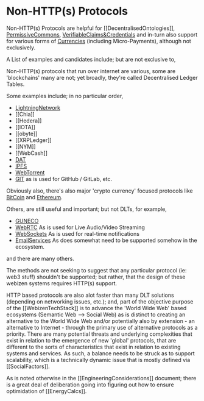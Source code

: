 # Non-HTTP(s) Protocols

Non-HTTP(s) Protocols are helpful for [[DecentralisedOntologies]], [PermissiveCommons](PermissiveCommons.md), [VerifiableClaims&Credentials](VerifiableClaims&Credentials.md) and in-turn also support for various forms of [Currencies](Currencies.md) (including Micro-Payments), although not exclusively.

A List of examples and candidates include; but are not exclusive to,

Non-HTTP(s) protocols that run over internet are various, some are 'blockchains' many are not; yet broadly, they're called Decentralised Ledger Tables.

Some examples include; in no particular order,

- [LightningNetwork](LightningNetwork.md)
- [[Chia]]
- [[Hedera]]
- [[IOTA]]
- [[obyte]]
- [[XRPLedger]]
- [[NYM]]
- [[WebCash]]
- [DAT](DAT.md)
- [IPFS](IPFS.md)
- [WebTorrent](WebTorrent.md)
- [GIT](GIT.md) as is used for GitHub / GitLab, etc. 

Obviously also, there's also major 'crypto currency' focused protocols like [BitCoin](https://en.wikipedia.org/wiki/Bitcoin) and [Ethereum](https://en.wikipedia.org/wiki/Ethereum).  

Others, are still useful and important; but not DLTs, for example,

- [GUNECO](GUNECO.md)
- [WebRTC](WebRTC.md) As is used for Live Audio/Video Streaming
- [WebSockets](WebSockets.md) As is used for real-time notifications
- [EmailServices](EmailServices.md) As does somewhat need to be supported somehow in the ecosystem.

and there are many others. 

The methods are not seeking to suggest that any particular protocol (ie: web3 stuff) shouldn't be supported; but rather, that the design of these webizen systems requires HTTP(s) support. 

HTTP based protocols are also alot faster than many DLT solutions (depending on networking issues, etc.); and, part of the objective purpose of the [[WebizenTechStack]] is to advance the 'World Wide Web' based ecosystems (Semantic Web --> Social Web) as is distinct to creating an alternative to the World Wide Web and/or potentially also by extension - an alternative to Internet - through the primary use of alternative protocols as a priority.  There are many potential threats and underlying complexities that exist in relation to the emergence of new 'global' protocols, that are different to the sorts of characteristics that exist in relation to existing systems and services.  As such, a balance needs to be struck as to support scalability, which is a technically dynamic issue that is mostly defined via [[SocialFactors]].

As is noted otherwise in the [[EngineeringConsiderations]] document; there is a great deal of deliberation going into figuring out how to ensure optimidation of [[EnergyCalcs]]. 


